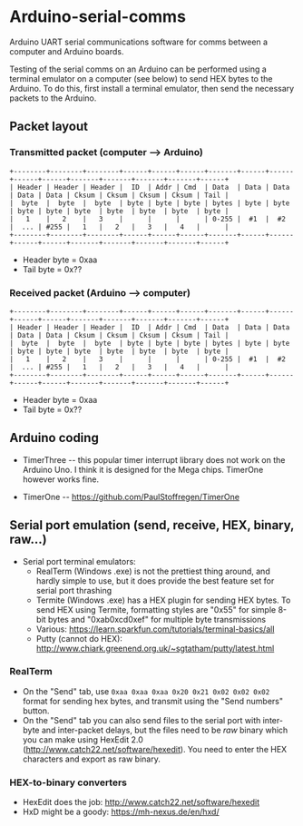 # Arduino-serial-comms
Arduino UART serial communications software for comms between a computer and Arduino boards.

Testing of the serial comms on an Arduino can be performed using a terminal emulator on a computer (see below) to send HEX bytes to the Arduino. To do this, first install a terminal emulator, then send the necessary packets to the Arduino.

## Packet layout

### Transmitted packet (computer --> Arduino)
```
+--------+--------+--------+------+------+------+-------+------+------+------+------+-------+-------+-------+-------+------+
| Header | Header | Header |  ID  | Addr | Cmd  | Data  | Data | Data | Data | Data | Cksum | Cksum | Cksum | Cksum | Tail |  
|  byte  |  byte  |  byte  | byte | byte | byte | bytes | byte | byte | byte | byte | byte  | byte  | byte  | byte  | byte |
|   1    |   2    |   3    |      |      |      | 0-255 |  #1  |  #2  |  ... | #255 |   1   |   2   |   3   |   4   |      |
+--------+--------+--------+------+------+------+-------+------+------+------+------+-------+-------+-------+-------+------+
```

- Header byte = 0xaa
- Tail byte = 0x??

### Received packet (Arduino --> computer)
```
+--------+--------+--------+------+------+------+-------+------+------+------+------+-------+-------+-------+-------+------+
| Header | Header | Header |  ID  | Addr | Cmd  | Data  | Data | Data | Data | Data | Cksum | Cksum | Cksum | Cksum | Tail |  
|  byte  |  byte  |  byte  | byte | byte | byte | bytes | byte | byte | byte | byte | byte  | byte  | byte  | byte  | byte |
|   1    |   2    |   3    |      |      |      | 0-255 |  #1  |  #2  |  ... | #255 |   1   |   2   |   3   |   4   |      |
+--------+--------+--------+------+------+------+-------+------+------+------+------+-------+-------+-------+-------+------+
```

- Header byte = 0xaa
- Tail byte = 0x??

## Arduino coding

- TimerThree -- this popular timer interrupt library does not work on the Arduino Uno.  I think it is designed for the Mega chips. TimerOne however works fine.

- TimerOne -- https://github.com/PaulStoffregen/TimerOne

## Serial port emulation (send, receive, HEX, binary, raw...)

- Serial port terminal emulators:
  - RealTerm (Windows .exe) is not the prettiest thing around, and hardly simple to use, but it does provide the best feature set for serial port thrashing
  - Termite (Windows .exe) has a HEX plugin for sending HEX bytes. To send HEX using Termite, formatting styles are "0x55" for simple 8-bit bytes and "0xab0xcd0xef" for multiple byte transmissions
  - Various: https://learn.sparkfun.com/tutorials/terminal-basics/all
  - Putty (cannot do HEX): http://www.chiark.greenend.org.uk/~sgtatham/putty/latest.html

### RealTerm

- On the "Send" tab, use `0xaa 0xaa 0xaa 0x20 0x21 0x02 0x02 0x02` format for sending hex bytes, and transmit using the "Send numbers" button.
- On the "Send" tab you can also send files to the serial port with inter-byte and inter-packet delays, but the files need to be *raw* binary which you can make using HexEdit 2.0 (http://www.catch22.net/software/hexedit). You need to enter the HEX characters and export as raw binary.

### HEX-to-binary converters

- HexEdit does the job: http://www.catch22.net/software/hexedit
- HxD might be a goody: https://mh-nexus.de/en/hxd/
